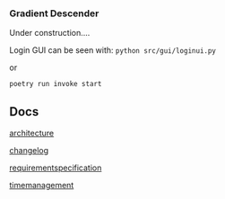 ### Gradient Descender
Under construction....

Login GUI can be seen with:
`python src/gui/loginui.py`

or

`poetry run invoke start`


## Docs
[architecture](docs/architechture.md)

[changelog](changelog.md)

[requirementspecification](requirementspecification.md)

[timemanagement](timemanagement.md)
